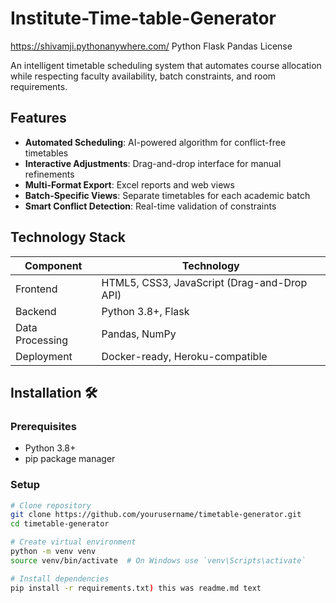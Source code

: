 # Institute-Time-table-Generator

https://shivamji.pythonanywhere.com/
Python
Flask
Pandas
License

An intelligent timetable scheduling system that automates course allocation while respecting faculty availability, batch constraints, and room requirements.

## Features 

- **Automated Scheduling**: AI-powered algorithm for conflict-free timetables
- **Interactive Adjustments**: Drag-and-drop interface for manual refinements
- **Multi-Format Export**: Excel reports and web views
- **Batch-Specific Views**: Separate timetables for each academic batch
- **Smart Conflict Detection**: Real-time validation of constraints

## Technology Stack 

| Component       | Technology |
|----------------|------------|
| Frontend       | HTML5, CSS3, JavaScript (Drag-and-Drop API) |
| Backend        | Python 3.8+, Flask |
| Data Processing| Pandas, NumPy |
| Deployment     | Docker-ready, Heroku-compatible |

## Installation 🛠

### Prerequisites
- Python 3.8+
- pip package manager

### Setup
```bash
# Clone repository
git clone https://github.com/yourusername/timetable-generator.git
cd timetable-generator

# Create virtual environment
python -m venv venv
source venv/bin/activate  # On Windows use `venv\Scripts\activate`

# Install dependencies
pip install -r requirements.txt) this was readme.md text
